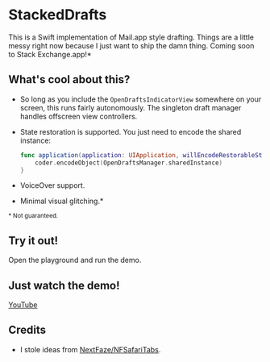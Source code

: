 # StackedDrafts

This is a Swift implementation of Mail.app style drafting.  Things are a little messy right now because I just want to ship the damn thing.  Coming soon to Stack Exchange.app!*

## What's cool about this?

- So long as you include the `OpenDraftsIndicatorView` somewhere on your screen, this runs fairly autonomously.  The singleton draft manager handles offscreen view controllers.
- State restoration is supported.  You just need to encode the shared instance:

  ```swift
  func application(application: UIApplication, willEncodeRestorableStateWithCoder coder: NSCoder) {
      coder.encodeObject(OpenDraftsManager.sharedInstance)
  }
  ```
- VoiceOver support.
- Minimal visual glitching.*

<sub>* Not guaranteed.</sub>

## Try it out!

Open the playground and run the demo.

## Just watch the demo!

[YouTube](https://youtu.be/EqRjBatPkTU)

## Credits

- I stole ideas from [NextFaze/NFSafariTabs](https://github.com/NextFaze/NFSafariTabs).
